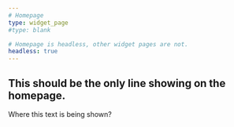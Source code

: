 ```yaml
---
# Homepage
type: widget_page
#type: blank

# Homepage is headless, other widget pages are not.
headless: true
---
```


## This should be the only line showing on the homepage.

Where this text is being shown?